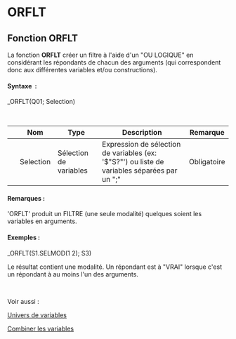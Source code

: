 # ORFLT

## Fonction ORFLT

La fonction **ORFLT** créer un filtre à l'aide d'un "OU LOGIQUE" en considérant les répondants de chacun des arguments (qui correspondent donc aux différentes variables et/ou constructions).

#### Syntaxe&nbsp; :&nbsp;

\_ORFLT(Q01; Selection)

&nbsp;

| &nbsp; | **Nom** |**Type**|**Description**|**Remarque** |
| --- | --- | --- | --- | --- |
| &nbsp; | Selection | Sélection de variables | Expression de sélection de variables (ex: '$"S?"') ou liste de variables séparées par un ";" | Obligatoire |


#### Remarques :

'ORFLT' produit un FILTRE (une seule modalité) quelques soient les variables en arguments.

#### Exemples :

\_ORFLT(S1.SELMOD(1 2); S3)

Le résultat contient une modalité. Un répondant est à "VRAI" lorsque c'est un répondant à au moins l'un des arguments.

&nbsp;

Voir aussi :&nbsp;

[Univers de variables](<Universciblesetsous-populations.md>)

[Combiner les variables](<Combinerlesvariables1.md>)